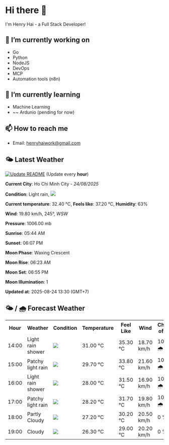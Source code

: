 # Hi there 👋

I'm Henry Hai - a Full Stack Developer!

## 🔭 I’m currently working on

- Go
- Python
- NodeJS
- DevOps
- MCP
- Automation tools (n8n)

## 🌱 I’m currently learning

- Machine Learning
- ~~ Ardunio (pending for now)

## 📫 How to reach me

- Email: <henryhaiwork@gmail.com>

## 🌤️ Latest Weather
[![Update README](https://github.com/henry0hai/henry0hai/actions/workflows/udpateReadme.yml/badge.svg)](https://github.com/henry0hai/henry0hai/actions/workflows/udpateReadme.yml)
(Update every **hour**)
<!-- CURRENT_WEATHER:START -->
**Current City**: Ho Chi Minh City - *24/08/2025*

**Condition**: Light rain, <img src="https://cdn.weatherapi.com/weather/64x64/day/296.png"/>

**Current temperature**: 32.40 °C, **Feels like**: 37.20 °C, **Humidity**: 63%

**Wind**: 19.80 km/h, 245°, *WSW*

**Pressure**: 1006.00 mb

**Sunrise**: 05:44 AM

**Sunset**: 06:07 PM

**Moon Phase**: Waxing Crescent

**Moon Rise**: 06:23 AM

**Moon Set**: 06:55 PM

**Moon Illumination**: 1

**Updated at**: 2025-08-24 13:30 (GMT+7)<!-- CURRENT_WEATHER:END -->

## 🌤️ / 🌧️ Forecast Weather
<!-- FORECAST_WEATHER:START -->
<table>
		<tr>
			<th>Hour</th>
			<th>Weather</th>
			<th>Condition</th>
			<th>Temperature</th>
			<th>Feel Like</th>
			<th>Wind</th>
			<th>Chance of Rain</th>
		</tr>
				<tr>
					<td>14:00</td>
					<td>Light rain shower</td>
					<td><img src='https://cdn.weatherapi.com/weather/64x64/day/353.png'/></td>
					<td>31.00 °C</td>
					<td>35.30 °C</td>
					<td>18.70 km/h</td>
					<td>100 % 🌧️</td>
				</tr>
				<tr>
					<td>15:00</td>
					<td>Patchy light rain</td>
					<td><img src='https://cdn.weatherapi.com/weather/64x64/day/293.png'/></td>
					<td>29.70 °C</td>
					<td>33.80 °C</td>
					<td>21.60 km/h</td>
					<td>100 % 🌧️</td>
				</tr>
				<tr>
					<td>16:00</td>
					<td>Light rain shower</td>
					<td><img src='https://cdn.weatherapi.com/weather/64x64/day/353.png'/></td>
					<td>28.00 °C</td>
					<td>31.50 °C</td>
					<td>16.90 km/h</td>
					<td>100 % 🌧️</td>
				</tr>
				<tr>
					<td>17:00</td>
					<td>Patchy light rain</td>
					<td><img src='https://cdn.weatherapi.com/weather/64x64/day/293.png'/></td>
					<td>28.20 °C</td>
					<td>31.70 °C</td>
					<td>19.80 km/h</td>
					<td>100 % 🌧️</td>
				</tr>
				<tr>
					<td>18:00</td>
					<td>Partly Cloudy </td>
					<td><img src='https://cdn.weatherapi.com/weather/64x64/day/116.png'/></td>
					<td>27.20 °C</td>
					<td>30.20 °C</td>
					<td>20.50 km/h</td>
					<td>0 %</td>
				</tr>
				<tr>
					<td>19:00</td>
					<td>Cloudy </td>
					<td><img src='https://cdn.weatherapi.com/weather/64x64/night/119.png'/></td>
					<td>26.30 °C</td>
					<td>29.00 °C</td>
					<td>20.20 km/h</td>
					<td>0 %</td>
				</tr>
</table>
<!-- FORECAST_WEATHER:END -->
